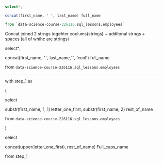 ```sql

select*,

concat(first_name, ' ', last_name) full_name

from `data-science-course-226116.sql_lessons.employees` 


```
Concat joined 2 strngs togehter 
coolums(strings)  + additonal strngs + spaces    (all of whihc are strings)









select*,

concat(first_name, ' ', last_name,' ', 'cool') full_name

from `data-science-course-226116.sql_lessons.employees` 



-------


with step_1 as 

(

select  

substr(first_name, 1, 1) letter_one_first,
substr(first_name, 2) rest_of_name



from `data-science-course-226116.sql_lessons.employees` 


)


select


concat(upper(letter_one_first), rest_of_name) Full_caps_name


from step_1